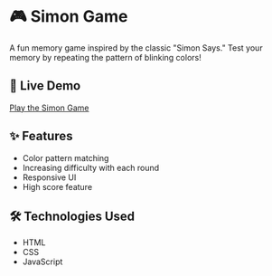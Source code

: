 # 🎮 Simon Game

A fun memory game inspired by the classic "Simon Says." Test your memory by repeating the pattern of blinking colors!

## 🔗 Live Demo
[Play the Simon Game](https://saumya25tyagi.github.io/DevProject1-SimonGame-/)

## ✨ Features
- Color pattern matching
- Increasing difficulty with each round
- Responsive UI
- High score feature
## 🛠️ Technologies Used
- HTML
- CSS
- JavaScript
